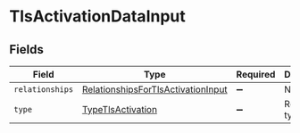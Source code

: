 # TlsActivationDataInput


## Fields

| Field                                                                                           | Type                                                                                            | Required                                                                                        | Description                                                                                     |
| ----------------------------------------------------------------------------------------------- | ----------------------------------------------------------------------------------------------- | ----------------------------------------------------------------------------------------------- | ----------------------------------------------------------------------------------------------- |
| `relationships`                                                                                 | [RelationshipsForTlsActivationInput](../../models/shared/relationshipsfortlsactivationinput.md) | :heavy_minus_sign:                                                                              | N/A                                                                                             |
| `type`                                                                                          | [TypeTlsActivation](../../models/shared/typetlsactivation.md)                                   | :heavy_minus_sign:                                                                              | Resource type.                                                                                  |